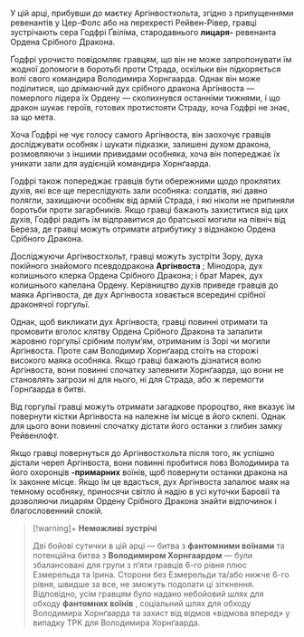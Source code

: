 У цій арці, прибувши до маєтку Аргінвостхольта, згідно з припущеннями ревенантів у Цер-Фолс або на перехресті Рейвен-Рівер, гравці зустрічають сера Годфрі Ґвіліма, стародавнього **лицаря-** ревенанта Ордена Срібного Дракона.

Ґодфрі урочисто повідомляє гравцям, що він не може запропонувати їм жодної допомоги в боротьбі проти Страда, оскільки він підкоряється волі свого командира Володимира Хорнгаарда. Однак він може поділитися, що дрімаючий дух срібного дракона Аргінвоста — померлого лідера їх Ордену — сколихнувся останніми тижнями, і що дракон шукає героїв, готових протистояти Страду, хоча Годфрі не знає, за що мета.

Хоча Ґодфрі не чує голосу самого Аргінвоста, він заохочує гравців досліджувати особняк і шукати підказки, залишені духом дракона, розмовляючи з іншими привидами особняка, хоча він попереджає їх уникати зали для аудієнцій командира Хорнґаарда.

Годфрі також попереджає гравців бути обережними щодо проклятих духів, які все ще переслідують зали особняка: солдатів, які давно полягли, захищаючи особняк від армій Страда, і які ніколи не припиняли боротьби проти загарбників. Якщо гравці бажають захиститися від цих духів, Годфрі радить їм відправитися до братської могили на північ від Береза, де гравці можуть отримати атрибутику з відзнакою Ордена Срібного Дракона.

Досліджуючи Аргінвостхольт, гравці можуть зустріти Зору, духа покійного знайомого псевдодракона **Аргінвоста** ; Мінодора, дух колишнього клерка Ордена Срібного Дракона; і брат Марек, дух колишнього капелана Ордену. Керівництво духів приведе гравців до маяка Аргінвоста, де дух Аргінвоста ховається всередині срібної драконячої горгульї.

Однак, щоб викликати дух Аргінвоста, гравці повинні отримати та промовити вголос клятву Ордена Срібного Дракона та запалити жаровню горгульї срібним полум’ям, отриманим із Зорі чи могили Аргінвоста. Проте сам Володимир Хорнґаард стоїть на сторожі високого маяка особняка. Якщо гравці бажають дізнатися волю Аргінвоста, вони повинні спочатку запевнити Хорнґаарда, що вони не становлять загрози ні для нього, ні для Страда, або ж перемогти Горнґаарда в битві.

Від горгульї гравці можуть отримати загадкове пророцтво, яке вказує їм повернути кістки Аргінвоста на належне їм місце в його склепі. Однак для цього вони повинні спочатку дістати його останки з глибин замку Рейвенлофт.

Якщо гравці повернуться до Аргінвостхольта після того, як успішно дістали череп Аргінвоста, вони повинні пробитися повз Володимира та його охоронців **-примарних** воїнів, щоб повернути останки дракона на їх законне місце. Якщо їм це вдасться, дух Аргінвоста запалює маяк на темному особняку, приносячи світло й надію в усі куточки Баровії та дозволяючи лицарям Ордену Срібного Дракона знайти відпочинок і благословенний спокій.

> [!warning]+ **Неможливі зустрічі**
> 
> Дві бойові сутички в цій арці — битва з **фантомними воїнами** та потенційна битва з **Володимиром Хорнгаардом** — були збалансовані для групи з п’яти гравців 6-го рівня плюс Езмерельда та Ірина. Сторони без Езмерельди та/або нижче 6-го рівня, швидше за все, не зможуть подолати ці зіткнення. Відповідно, усім гравцям було надано небойовий шлях для обходу **фантомних воїнів** , соціальний шлях для обходу Володимира Хорнґаарда та захист від відмов «відмова вперед» у випадку TPK для Володимира Хорнґаарда.